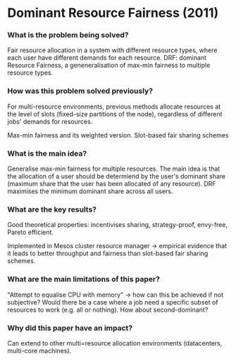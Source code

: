 # Dominant Resource Fairness (2011)

### What is the problem being solved?

Fair resource allocation in a system with different resource types, where each user have different demands for each resource. DRF: dominant Resource Fairness, a geneneralisation of max-min fairness to multiple resource types.

### How was this problem solved previously?

For multi-resource environments, previous methods allocate resources at the level of slots (fixed-size partitions of the node), regardless of different jobs' demands for resources.

Max-min fairness and its weighted version.
Slot-based fair sharing schemes

### What is the main idea?

Generalise max-min fairness for multiple resources. The main idea is that the allocation of a user should be determiend by the user's dominant share (maximum share that the user has been allocated of any resource). DRF maximises the minimum dominant share across all users.

### What are the key results?

Good theoretical properties: incentivises sharing, strategy-proof, envy-free, Pareto efficient.

Implemented in Mesos cluster resource manager -> empirical evidence that it leads to better throughput and fairness than slot-based fair sharing schemes.

### What are the main limitations of this paper?

"Attempt to equalise CPU with memory" -> how can this be achieved if not subjective? Would there be a case where a job need a specific subset of resources to work (e.g. all or nothing). How about second-dominant?

### Why did this paper have an impact?

Can extend to other multi=resource allocation environments (datacenters, multi-core machines).

